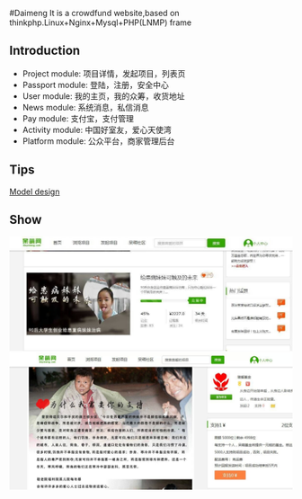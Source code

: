 #Daimeng
It is a crowdfund website,based on thinkphp.Linux+Nginx+Mysql+PHP(LNMP) frame

## Introduction
*  Project  module:  项目详情，发起项目，列表页
*  Passport module:  登陆，注册，安全中心
*  User     module:  我的主页，我的众筹，收货地址
*  News     module:  系统消息，私信消息
*  Pay      module:  支付宝，支付管理
*  Activity module:  中国好室友，爱心天使湾
*  Platform module:  公众平台，商家管理后台

## Tips
[Model design](https://github.com/gglinux/daymeng/blob/master/Database/%E5%91%86%E8%90%8C%E7%BD%91%E6%95%B0%E6%8D%AE%E5%BA%93%E8%AE%BE%E8%AE%A1.pdf)

## Show
![index](https://github.com/gglinux/daymeng/blob/master/Static/img/index.jpg)
![detail](https://github.com/gglinux/daymeng/blob/master/Static/img/detail.jpg)
